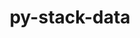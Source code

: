 ---
title: "py-stack-data"
layout: cache
categories: [package, develop-2023-10-08]
meta: {"versions": ["0.6.2"], "compilers": ["gcc@=11.1.0", "gcc@=11.4.0", "gcc@=9.4.0", "oneapi@=2023.2.1"], "oss": ["ubuntu20.04"], "platforms": ["linux"], "targets": ["aarch64", "ppc64le", "x86_64_v3"], "stacks": ["data-vis-sdk", "e4s", "e4s-arm", "e4s-oneapi", "e4s-power", "root"], "num_specs": 11, "num_specs_by_stack": {"e4s-arm": 2, "root": 11, "e4s-power": 2, "data-vis-sdk": 2, "e4s": 3, "e4s-oneapi": 2}}
spec_details: [{"hash": "haduk3qvsdrpfygt7lzwbr45wejymerh", "compiler": "gcc@=11.4.0", "versions": ["0.6.2"], "os": "ubuntu20.04", "platform": "linux", "target": "aarch64", "variants": ["build_system=python_pip"], "stacks": ["e4s-arm", "root"], "size": "-", "tarball": "https://binaries.spack.io/releases/develop-2023-10-08/build_cache/linux-ubuntu20.04-aarch64/gcc-11.4.0/py-stack-data-0.6.2/linux-ubuntu20.04-aarch64-gcc-11.4.0-py-stack-data-0.6.2-haduk3qvsdrpfygt7lzwbr45wejymerh.spack"}, {"hash": "jo76ocrnpl6vt4bw6un76tbseesosofl", "compiler": "gcc@=11.4.0", "versions": ["0.6.2"], "os": "ubuntu20.04", "platform": "linux", "target": "aarch64", "variants": ["build_system=python_pip"], "stacks": ["e4s-arm", "root"], "size": "-", "tarball": "https://binaries.spack.io/releases/develop-2023-10-08/build_cache/linux-ubuntu20.04-aarch64/gcc-11.4.0/py-stack-data-0.6.2/linux-ubuntu20.04-aarch64-gcc-11.4.0-py-stack-data-0.6.2-jo76ocrnpl6vt4bw6un76tbseesosofl.spack"}, {"hash": "ke65vhipjyuinieadpy5l3bko5nlx27y", "compiler": "gcc@=9.4.0", "versions": ["0.6.2"], "os": "ubuntu20.04", "platform": "linux", "target": "ppc64le", "variants": ["build_system=python_pip"], "stacks": ["root", "e4s-power"], "size": "-", "tarball": "https://binaries.spack.io/releases/develop-2023-10-08/build_cache/linux-ubuntu20.04-ppc64le/gcc-9.4.0/py-stack-data-0.6.2/linux-ubuntu20.04-ppc64le-gcc-9.4.0-py-stack-data-0.6.2-ke65vhipjyuinieadpy5l3bko5nlx27y.spack"}, {"hash": "pgkja4hos7k3ax653v7gsmchkrmtoyn5", "compiler": "gcc@=9.4.0", "versions": ["0.6.2"], "os": "ubuntu20.04", "platform": "linux", "target": "ppc64le", "variants": ["build_system=python_pip"], "stacks": ["root", "e4s-power"], "size": "-", "tarball": "https://binaries.spack.io/releases/develop-2023-10-08/build_cache/linux-ubuntu20.04-ppc64le/gcc-9.4.0/py-stack-data-0.6.2/linux-ubuntu20.04-ppc64le-gcc-9.4.0-py-stack-data-0.6.2-pgkja4hos7k3ax653v7gsmchkrmtoyn5.spack"}, {"hash": "qphgojev62rzwojwrm6bqnjxoaawxe3y", "compiler": "gcc@=11.1.0", "versions": ["0.6.2"], "os": "ubuntu20.04", "platform": "linux", "target": "x86_64_v3", "variants": ["build_system=python_pip"], "stacks": ["root", "data-vis-sdk"], "size": "-", "tarball": "https://binaries.spack.io/releases/develop-2023-10-08/build_cache/linux-ubuntu20.04-x86_64_v3/gcc-11.1.0/py-stack-data-0.6.2/linux-ubuntu20.04-x86_64_v3-gcc-11.1.0-py-stack-data-0.6.2-qphgojev62rzwojwrm6bqnjxoaawxe3y.spack"}, {"hash": "wreq2t2pjhvzy2l76unzw6uimccvmexc", "compiler": "gcc@=11.1.0", "versions": ["0.6.2"], "os": "ubuntu20.04", "platform": "linux", "target": "x86_64_v3", "variants": ["build_system=python_pip"], "stacks": ["root", "data-vis-sdk"], "size": "-", "tarball": "https://binaries.spack.io/releases/develop-2023-10-08/build_cache/linux-ubuntu20.04-x86_64_v3/gcc-11.1.0/py-stack-data-0.6.2/linux-ubuntu20.04-x86_64_v3-gcc-11.1.0-py-stack-data-0.6.2-wreq2t2pjhvzy2l76unzw6uimccvmexc.spack"}, {"hash": "cxbxaeioleplhksvwpqiia6t5m7igpkf", "compiler": "gcc@=11.4.0", "versions": ["0.6.2"], "os": "ubuntu20.04", "platform": "linux", "target": "x86_64_v3", "variants": ["build_system=python_pip"], "stacks": ["root", "e4s"], "size": "-", "tarball": "https://binaries.spack.io/releases/develop-2023-10-08/build_cache/linux-ubuntu20.04-x86_64_v3/gcc-11.4.0/py-stack-data-0.6.2/linux-ubuntu20.04-x86_64_v3-gcc-11.4.0-py-stack-data-0.6.2-cxbxaeioleplhksvwpqiia6t5m7igpkf.spack"}, {"hash": "iei7emqxj7lbzmwcmuz4kno5cjmxs4cg", "compiler": "gcc@=11.4.0", "versions": ["0.6.2"], "os": "ubuntu20.04", "platform": "linux", "target": "x86_64_v3", "variants": ["build_system=python_pip"], "stacks": ["root", "e4s"], "size": "-", "tarball": "https://binaries.spack.io/releases/develop-2023-10-08/build_cache/linux-ubuntu20.04-x86_64_v3/gcc-11.4.0/py-stack-data-0.6.2/linux-ubuntu20.04-x86_64_v3-gcc-11.4.0-py-stack-data-0.6.2-iei7emqxj7lbzmwcmuz4kno5cjmxs4cg.spack"}, {"hash": "nx2utgw4xiplj2dndmsellqjtqr4pwum", "compiler": "gcc@=11.4.0", "versions": ["0.6.2"], "os": "ubuntu20.04", "platform": "linux", "target": "x86_64_v3", "variants": ["build_system=python_pip"], "stacks": ["root", "e4s"], "size": "-", "tarball": "https://binaries.spack.io/releases/develop-2023-10-08/build_cache/linux-ubuntu20.04-x86_64_v3/gcc-11.4.0/py-stack-data-0.6.2/linux-ubuntu20.04-x86_64_v3-gcc-11.4.0-py-stack-data-0.6.2-nx2utgw4xiplj2dndmsellqjtqr4pwum.spack"}, {"hash": "b6po67vcaxolukcqco7mj4gcoodmur62", "compiler": "oneapi@=2023.2.1", "versions": ["0.6.2"], "os": "ubuntu20.04", "platform": "linux", "target": "x86_64_v3", "variants": ["build_system=python_pip"], "stacks": ["root", "e4s-oneapi"], "size": "-", "tarball": "https://binaries.spack.io/releases/develop-2023-10-08/build_cache/linux-ubuntu20.04-x86_64_v3/oneapi-2023.2.1/py-stack-data-0.6.2/linux-ubuntu20.04-x86_64_v3-oneapi-2023.2.1-py-stack-data-0.6.2-b6po67vcaxolukcqco7mj4gcoodmur62.spack"}, {"hash": "6a6vgjympzqfqdtrxx6wmq2lilpcv24p", "compiler": "oneapi@=2023.2.1", "versions": ["0.6.2"], "os": "ubuntu20.04", "platform": "linux", "target": "x86_64_v3", "variants": ["build_system=python_pip"], "stacks": ["root", "e4s-oneapi"], "size": "-", "tarball": "https://binaries.spack.io/releases/develop-2023-10-08/build_cache/linux-ubuntu20.04-x86_64_v3/oneapi-2023.2.1/py-stack-data-0.6.2/linux-ubuntu20.04-x86_64_v3-oneapi-2023.2.1-py-stack-data-0.6.2-6a6vgjympzqfqdtrxx6wmq2lilpcv24p.spack"}]
---